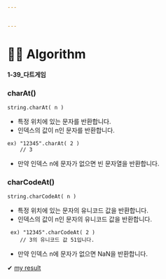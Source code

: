 ```yaml
---


---
```


<h1 id="👩‍💻-algorithm">👩‍💻 Algorithm</h1>
<p><strong>1-39_다트게임</strong></p>
<h3 id="charat">charAt()</h3>
<pre><code>string.charAt( n )
</code></pre>
<ul>
<li>특정 위치에 있는 문자를 반환합니다.</li>
<li>인덱스의 값이 n인 문자를 반환합니다.</li>
</ul>
<pre><code>ex) "12345".charAt( 2 )
	// 3
</code></pre>
<ul>
<li>만약 인덱스 n에 문자가 없으면 빈 문자열을 반환합니다.</li>
</ul>
<h3 id="charcodeat">charCodeAt()</h3>
<pre><code>string.charCodeAt( n )
</code></pre>
<ul>
<li>특정 위치에 있는 문자의 유니코드 값을 반환합니다.</li>
<li>인덱스의 값이 n인 문자의 유니코드 값을 반환합니다.</li>
</ul>
<pre><code> ex) "12345".charCodeAt( 2 )
	// 3의 유니코드 값 51입니다.
</code></pre>
<ul>
<li>만약 인덱스 n에 문자가 없으면 NaN을 반환합니다.</li>
</ul>
<p>✔  <a href="https://github.com/gay0ung/Algorithm/blob/master/PROGRAMMERS/LEVEL_01/code/39_%EB%8B%A4%ED%8A%B8%20%EA%B2%8C%EC%9E%84.html">my result</a></p>

